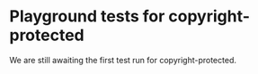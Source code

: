# Playground tests for copyright-protected
We are still awaiting the first test run for copyright-protected.
